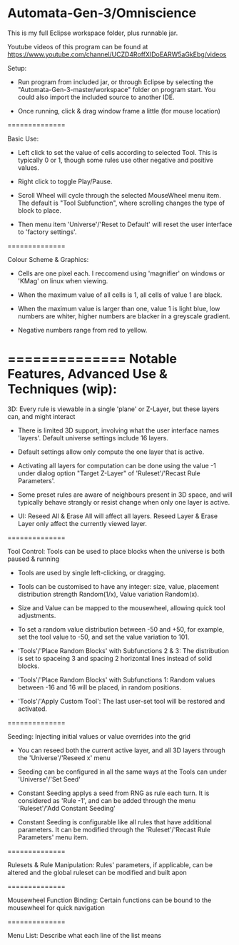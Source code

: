 Automata-Gen-3/Omniscience
==============
This is my full Eclipse workspace folder, plus runnable jar.

Youtube videos of this program can be found at https://www.youtube.com/channel/UCZD4RoffXIDoEARW5aGkEbg/videos

Setup:

- Run program from included jar, or through Eclipse by selecting the "Automata-Gen-3-master/workspace" folder on program start. You could also import the included source to another IDE.

- Once running, click & drag window frame a little (for mouse location)

==============

Basic Use:

- Left click to set the value of cells according to selected Tool. This is typically 0 or 1, though some rules use other negative and positive values.

- Right click to toggle Play/Pause.

- Scroll Wheel will cycle through the selected MouseWheel menu item. The default is "Tool Subfunction", where scrolling changes the type of block to place.

- Then menu item 'Universe'/'Reset to Default' will reset the user interface to 'factory settings'.

==============

Colour Scheme & Graphics:

- Cells are one pixel each. I reccomend using 'magnifier' on windows or 'KMag' on linux when viewing.

- When the maximum value of all cells is 1, all cells of value 1 are black.

- When the maximum value is larger than one, value 1 is light blue, low numbers are whiter, higher numbers are blacker in a greyscale gradient.

- Negative numbers range from red to yellow.



==============
Notable Features, Advanced Use & Techniques (wip):
==============

3D: Every rule is viewable in a single 'plane' or Z-Layer, but these layers can, and might interact

- There is limited 3D support, involving what the user interface names 'layers'. Default universe settings include 16 layers.

- Default settings allow only compute the one layer that is active. 

- Activating all layers for computation can be done using the value -1 under dialog option "Target Z-Layer" of 'Ruleset'/'Recast Rule Parameters'.

- Some preset rules are aware of neighbours present in 3D space, and will typically behave strangly or resist change when only one layer is active.

- UI: Reseed All & Erase All will affect all layers. Reseed Layer & Erase Layer only affect the currently viewed layer.

==============

Tool Control: Tools can be used to place blocks when the universe is both paused & running

- Tools are used by single left-clicking, or dragging.

- Tools can be customised to have any integer: size, value, placement distribution strength Random(1/x), Value variation Random(x).

- Size and Value can be mapped to the mousewheel, allowing quick tool adjustments.

- To set a random value distribution between -50 and +50, for example, set the tool value to -50, and set the value variation to 101.

- 'Tools'/'Place Random Blocks' with Subfunctions 2 & 3: The distribution is set to spaceing 3 and spacing 2 horizontal lines instead of solid blocks.

- 'Tools'/'Place Random Blocks' with Subfunctions 1: Random values between -16 and 16 will be placed, in random positions.

- 'Tools'/'Apply Custom Tool': The last user-set tool will be restored and activated.

==============

Seeding: Injecting initial values or value overrides into the grid

- You can reseed both the current active layer, and all 3D layers through the 'Universe'/'Reseed x' menu

- Seeding can be configured in all the same ways at the Tools can under 'Universe'/'Set Seed'

- Constant Seeding applys a seed from RNG as rule each turn. It is considered as 'Rule -1', and can be added through the menu 'Ruleset'/'Add Constant Seeding'

- Constant Seeding is configurable like all rules that have additional parameters. It can be modified through the 'Ruleset'/'Recast Rule Parameters' menu item.

==============

Rulesets & Rule Manipulation: Rules' parameters, if applicable, can be altered and the global ruleset can be modified and built apon

==============

Mousewheel Function Binding: Certain functions can be bound to the mousewheel for quick navigation

==============

Menu List: Describe what each line of the list means




